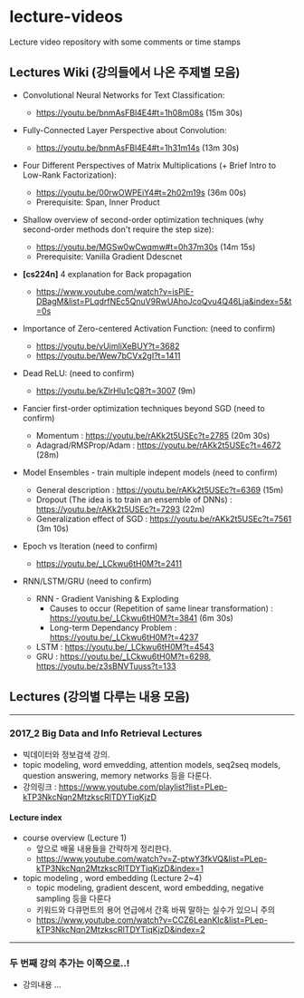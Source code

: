 # lecture-videos
Lecture video repository with some comments or time stamps

## Lectures Wiki (강의들에서 나온 주제별 모음)

* Convolutional Neural Networks for Text Classification:
    - https://youtu.be/bnmAsFBl4E4#t=1h08m08s (15m 30s)

* Fully-Connected Layer Perspective about Convolution:
    - https://youtu.be/bnmAsFBl4E4#t=1h31m14s (13m 30s)

* Four Different Perspectives of Matrix Multiplications (+ Brief Intro to Low-Rank Factorization):
    - https://youtu.be/00rwOWPEiY4#t=2h02m19s (36m 00s)
    - Prerequisite: Span, Inner Product

* Shallow overview of second-order optimization techniques (why second-order methods don't require the step size):
    - https://youtu.be/MGSw0wCwqmw#t=0h37m30s (14m 15s)
    - Prerequisite: Vanilla Gradient Ddescnet

* **[cs224n]** 4 explanation for Back propagation
	- https://www.youtube.com/watch?v=isPiE-DBagM&list=PLqdrfNEc5QnuV9RwUAhoJcoQvu4Q46Lja&index=5&t=0s

* Importance of Zero-centered Activation Function: (need to confirm)
    - https://youtu.be/vUimliXeBUY?t=3682
    - https://youtu.be/Wew7bCVx2gI?t=1411

* Dead ReLU: (need to confirm)
    - https://youtu.be/kZlrHIu1cQ8?t=3007 (9m)
    
* Fancier first-order optimization techniques beyond SGD (need to confirm)
    - Momentum : https://youtu.be/rAKk2t5USEc?t=2785 (20m 30s)
    - Adagrad/RMSProp/Adam : https://youtu.be/rAKk2t5USEc?t=4672 (28m)
    
* Model Ensembles - train multiple indepent models (need to confirm)
    - General description : https://youtu.be/rAKk2t5USEc?t=6369 (15m)
    - Dropout (The idea is to train an ensemble of DNNs) : https://youtu.be/rAKk2t5USEc?t=7293 (22m)
    - Generalization effect of SGD : https://youtu.be/rAKk2t5USEc?t=7561 (3m 10s)

* Epoch vs Iteration (need to confirm)
    - https://youtu.be/_LCkwu6tH0M?t=2411

* RNN/LSTM/GRU (need to confirm)
    - RNN - Gradient Vanishing & Exploding
       + Causes to occur (Repetition of same linear transformation) : https://youtu.be/_LCkwu6tH0M?t=3841 (6m 30s)
       + Long-term Dependancy Problem : https://youtu.be/_LCkwu6tH0M?t=4237
    - LSTM : https://youtu.be/_LCkwu6tH0M?t=4543
    - GRU : https://youtu.be/_LCkwu6tH0M?t=6298, https://youtu.be/z3sBNVTuuss?t=133
    
    
## Lectures (강의별 다루는 내용 모음)
---
### 2017_2 Big Data and Info Retrieval Lectures
* 빅데이터와 정보검색 강의.
* topic modeling, word emvedding, attention models, seq2seq models, question answering, memory networks 등을 다룬다.
* 강의링크 : https://www.youtube.com/playlist?list=PLep-kTP3NkcNqn2MtzkscRlTDYTiqKjzD


#### Lecture index
* course overview (Lecture 1)
    - 앞으로 배울 내용들을 간략하게 정리한다.
    - https://www.youtube.com/watch?v=Z-ptwY3fkVQ&list=PLep-kTP3NkcNqn2MtzkscRlTDYTiqKjzD&index=1
* topic modeling , word embedding (Lecture 2~4)
    - topic modeling, gradient descent, word embedding, negative sampling 등을 다룬다
    - 키워드와 다큐먼트의 용어 언급에서 간혹 바꿔 말하는 실수가 있으니 주의
    - https://www.youtube.com/watch?v=CCZ6LeanKIc&list=PLep-kTP3NkcNqn2MtzkscRlTDYTiqKjzD&index=2

---

### 두 번째 강의 추가는 이쪽으로..!
* 강의내용 ...

